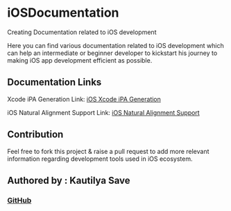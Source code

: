 # iOSDocumentation

Creating Documentation related to iOS development

Here you can find various documentation related to iOS development which can help an intermediate or beginner developer to kickstart his journey to making iOS app development efficient as possible.

## Documentation Links

Xcode iPA Generation Link: [iOS Xcode iPA Generation](https://github.com/SensehacK/iOSDocumentation/blob/master/iOSXcodeiPAGeneration.md)

iOS Natural Alignment Support Link: [iOS Natural Alignment Support](https://github.com/SensehacK/iOSDocumentation/blob/master/iOSRTLAlignmentSupport.md)

## Contribution

Feel free to fork this project & raise a pull request to add more relevant information regarding development tools used in iOS ecosystem.

## Authored by : Kautilya Save

### [GitHub](https://github.com/SensehacK)